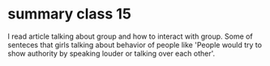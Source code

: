 # summary class 15

I read article talking about group and how to interact with group. Some of senteces that girls talking about behavior of people like 'People would try to show authority by speaking louder or talking over each other'.